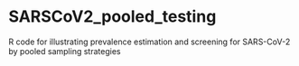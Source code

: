 # SARSCoV2_pooled_testing
R code for illustrating prevalence estimation and screening for SARS-CoV-2 by pooled sampling strategies
